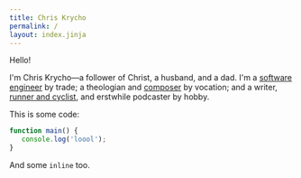 ```yaml
---
title: Chris Krycho
permalink: /
layout: index.jinja
---
```


Hello!

I'm Chris Krycho—a follower of Christ, a husband, and a dad. I'm a [software engineer](/cv/) by trade; a theologian and [composer](https://music.chriskrycho.com) by vocation; and a writer, [runner and cyclist](https://www.strava.com/athletes/chriskrycho), and erstwhile podcaster by hobby.

This is some code:

```ts
function main() {
   console.log('loool');
}
```

And some `inline` too.

